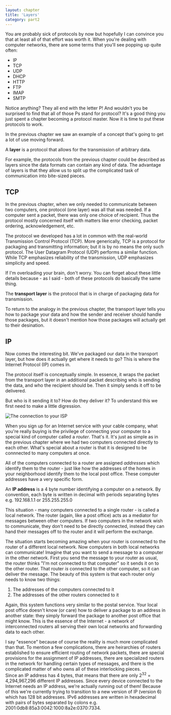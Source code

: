 ```yaml
---
layout: chapter
title: 'Layers'
category: part2
---
```


You are probably sick of protocols by now but hopefully I can convince you that
at least all of that effort was worth it. When you're dealing with computer
networks, there are some terms that you'll see popping up quite often:

* IP
* TCP
* UDP
* DHCP
* HTTP
* FTP
* IMAP
* SMTP

Notice anything? They all end with the letter P! And wouldn't you be surprised
to find that all of those Ps stand for protocol? It's a good thing you just
spent a chapter becoming a protocol master. Now it is time to put these
protocols to work.

In the previous chapter we saw an example of a concept that's going to get a lot
of use moving forward.

<div class="alert alert-warning">
A <strong>layer</strong> is a protocol that allows for the transmission of
arbitrary data.
</div>

For example, the protocols from the previous chapter could be described as
layers since the data formats can contain any kind of data. The advantage of
layers is that they allow us to split up the complicated task of communication
into bite-sized pieces.

## TCP ##

In the previous chapter, when we only needed to communicate between two
computers, one protocol (one layer) was all that was needed. If a computer sent
a packet, there was only one choice of recipient. Thus the protocol mostly
concerned itself with matters like error checking, packet ordering,
acknowledgement, etc.

The protocol we developed has a lot in common with the real-world Transmission
Control Protocol (TCP). More generically, TCP is a protocol for packaging and
transmitting information; but it is by no means the only such protocol.  The
User Datagram Protocol (UDP) performs a similar function. While TCP emphasizes
reliability of the transmission, UDP emphasizes simplicity and speed.

If I'm overloading your brain, don't worry. You can forget about these little
details because - as I said - both of these protocols do basically the same
thing.

<div class="alert alert-warning">
The <strong>transport layer</strong> is the protocol that is in charge of
packaging data for transmission.
</div>

To return to the analogy in the previous chapter, the transport layer tells you
how to package your data and how the sender and receiver should handle those
packages, but it doesn't mention how those packages will actually get to their
desination.

## IP ##

Now comes the interesting bit. We've packaged our data in the transport layer,
but how does it actually get where it needs to go? This is where the Internet
Protocol (IP) comes in.

The protocol itself is conceptually simple. In essence, it wraps the packet from
the transport layer in an additional packet describing who is sending the data,
and who the recipient should be. Then it simply sends it off to be delivered.

But who is it sending it to? How do they deliver it? To understand this we first
need to make a little digression.

<div class="well pull-right">
<img src="{{ site.baseurl }}/img/isp.png" alt='The connection to your ISP'/>
</div>

When you sign up for an Internet service with your cable company, what you're
really buying is the privilege of connecting your computer to a special kind of
computer called a _router_. That's it. It's just as simple as in the previous
chapter where we had two computers connected directly to each other. What's
special about a router is that it is designed to be connnected to many computers
at once.

All of the computers connected to a router are assigned _addresses_ which
identify them to the router - just like how the addresses of the homes in your
neighborhood identify them to the local post office. These computer addresses
have a very specific form.

<div class="alert alert-warning">
An <strong>IP address</strong> is a 4 byte number identifying a computer on a
network. By convention, each byte is written in decimal with periods separating
bytes e.g. 192.168.1.1 or 255.255.255.0
</div>

This situation - many computers connected to a single router - is called a local
network. The router (again, like a post office) acts as a mediator for messages
between other computers. If two computers in the network wish to communicate,
they don't need to be directly connected, instead they can hand their messages
off to the router and it will perform the exchange.

The situation starts becoming amazing when your router is connected to the
router of a different local network. Now computers in both local networks can
communicate! Imagine that you want to send a message to a computer in the other
network. First you send the message to your router as usual, the router thinks
"I'm not connected to that computer" so it sends it on to the other router. That
router _is_ connected to the other computer, so it can deliver the message. The
beauty of this system is that each router only needs to know two things:

1. The addresses of the computers connected to it
2. The addresses of the other routers connected to it

Again, this system functions very similar to the postal service. Your local post
office doesn't know (or care) how to deliver a package to an address in another
state: they simply forward the package to another post office that might know.
This is the essence of the Internet - a network of interconnected routers all
serving their own local networks and forwarding data to each other.

<div class="alert alert-warning">
I say "essence" because of course the reality is much more complicated than
that. To mention a few complications, there are heirarchies of routers
established to ensure efficient routing of network packets, there are special
provisions for the assignment of IP addresses, there are specialized routers in
the network for handling certain types of messages, and there is the complicated
matter of who owns all of these interlocking pieces.
</div>

<div class="alert alert-success">
Since an IP address has 4 bytes, that means that there are only 2<sup>32</sup> =
4,294,967,296 different IP addresses. Since every device connected to the
Internet needs an IP address, we're actually running out of them! Because of
this we're currently trying to transition to a new version of IP (version 6)
which has 128 bit addresses. IPv6 addresses are written in hexadecimal with
pairs of bytes separated by colons e.g. 2001:0db8:85a3:0042:1000:8a2e:0370:7334.
</div>
